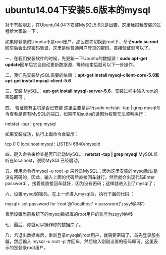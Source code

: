  

# ubuntu14.04下安装5.6版本的mysql

 

对于有些朋友，在Ubuntu14.04下安装MySQL5.6总是出错，这里我把我安装的过程给大家说一下： 


​	如果你登录的Ubuntu不是root账户，那么首先切换到root下，命令**sudo su root** 回车后会出现密码验证，这里是你普通用户登录的密码。直接验证就可以了。

 

一、在我们安装软件的时候，先更新一下Ubuntu的数据源：**sudo apt-get update**回车后它会自动更新数据源，等待结束后就可以下一步操作。

 

二、我们先安装MySQL需要的依赖 ：**apt-get install mysql-client-core-5.6和apt-get install mysql-client-5.6**

 

三、安装 MySQL：**apt-get install mysql-server-5.6**，安装过程中输入root的密码即可；

 

四、 验证原有主机是否已安装 
	这里主要是运行sudo netstat -tap | grep mysql命令查看是否有MySQL的端口，如果不加sudo的话因为权限无法顺利执行：

netstat -tap | grep mysql

如果安装成功，执行上面命令会显示：

tcp 0 0 localhost:mysql **:** LISTEN 6840/mysqld

 

四、键入命令来检查是否已启动MySQL：**netstat -tap | grep mysql** MySQL监听在localhost，说明MySQL已经启动。

 

五、使用命令行mysql -u root -p 来登录MySQL；因为这里安装的mysql默认是没有密码的，因此，输入上面的代码后直接回车就行。然后就会出现代码Enter password:  ，接着就直接回车就好，因为没有密码；这样就进入到了mysql了；

 

六、设置mysql的密码，在上一步进入mysql后，执行下面的代码 ：

mysql> set password for 'root'@'localhost' = password('zsyy!@#$')

表示设置当前系统下的mysql数据库的root用户的账号为zsyy!@#$

 

七、最后、你就可以操作你的数据库了。

 

八、若退出数据库后，重新登录mysql的root用户，就需要密码了，首先登录服务器，然后输入 mysql -u root -p 并回车，然后输入刚刚设置的密码即可。这里表示的是登录root用户。

 
